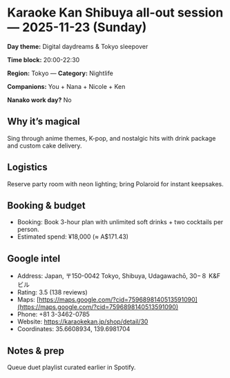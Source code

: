 # Karaoke Kan Shibuya all-out session — 2025-11-23 (Sunday)

**Day theme:** Digital daydreams & Tokyo sleepover

**Time block:** 20:00-22:30

**Region:** Tokyo — **Category:** Nightlife

**Companions:** You + Nana + Nicole + Ken

**Nanako work day?** No

## Why it’s magical
Sing through anime themes, K-pop, and nostalgic hits with drink package and custom cake delivery.

## Logistics
Reserve party room with neon lighting; bring Polaroid for instant keepsakes.

## Booking & budget
- Booking: Book 3-hour plan with unlimited soft drinks + two cocktails per person.
- Estimated spend: ¥18,000 (≈ A$171.43)

## Google intel
- Address: Japan, 〒150-0042 Tokyo, Shibuya, Udagawachō, 30−８ K&F ビル
- Rating: 3.5 (138 reviews)
- Maps: [https://maps.google.com/?cid=7596898140513591090](https://maps.google.com/?cid=7596898140513591090)
- Phone: +81 3-3462-0785
- Website: https://karaokekan.jp/shop/detail/30
- Coordinates: 35.6608934, 139.6981704

## Notes & prep
Queue duet playlist curated earlier in Spotify.
